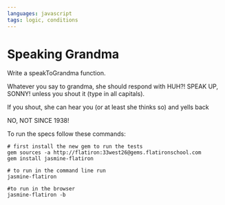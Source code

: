 ```yaml
---
languages: javascript
tags: logic, conditions
---
```


# Speaking Grandma

Write a speakToGrandma function.

Whatever you say to grandma, she should respond with
HUH?! SPEAK UP, SONNY!
unless you shout it (type in all capitals).

If you shout, she can hear you (or at least she thinks so)
and yells back

NO, NOT SINCE 1938!

To run the specs follow these commands:
```shell
# first install the new gem to run the tests
gem sources -a http://flatiron:33west26@gems.flatironschool.com
gem install jasmine-flatiron

# to run in the command line run
jasmine-flatiron

#to run in the browser
jasmine-flatiron -b
```